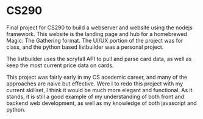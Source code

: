 # CS290

Final project for CS290 to build a webserver and website using the nodejs framework. This website is the landing page and hub for a homebrewed Magic: The Gathering format. The UI/UX portion of the project was for class, and the python based listbuilder was a personal project.

The listbuilder uses the scryfall API to pull and parse card data, as well as keep the most current price data on cards.

This project was fairly early in my CS acedemic career, and many of the approaches are naive but effective. Were I to redo this project with my current skillset, I think it would be much more elegant and functional. As it stands, it is still a good example of my understanding of both front and backend web development, as well as my knowledge of both javascript and python.
